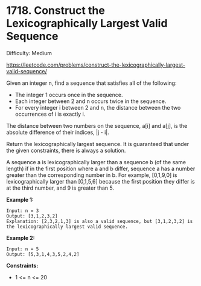 # 1718. Construct the Lexicographically Largest Valid Sequence

Difficulty: Medium

https://leetcode.com/problems/construct-the-lexicographically-largest-valid-sequence/

Given an integer n, find a sequence that satisfies all of the following:

* The integer 1 occurs once in the sequence.
* Each integer between 2 and n occurs twice in the sequence.
* For every integer i between 2 and n, the distance between the two occurrences of i is exactly i.

The distance between two numbers on the sequence, a[i] and a[j], is the absolute difference of their indices, |j - i|.

Return the lexicographically largest sequence. It is guaranteed that under the given constraints, there is always a solution.

A sequence a is lexicographically larger than a sequence b (of the same length) if in the first position where a and b differ, sequence a has a number greater than the corresponding number in b. For example, [0,1,9,0] is lexicographically larger than [0,1,5,6] because the first position they differ is at the third number, and 9 is greater than 5.

**Example 1:**
```
Input: n = 3
Output: [3,1,2,3,2]
Explanation: [2,3,2,1,3] is also a valid sequence, but [3,1,2,3,2] is the lexicographically largest valid sequence.
```

**Example 2:**
```
Input: n = 5
Output: [5,3,1,4,3,5,2,4,2]
```

**Constraints:**

* 1 <= n <= 20
